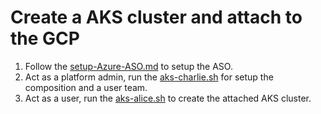 # Create a AKS cluster and attach to the GCP

1. Follow the [setup-Azure-ASO.md](setup-Azure-ASO.md) to setup the ASO.
2. Act as a platform admin, run the [aks-charlie.sh](aks-charlie.sh) for setup the composition and a user team.
3. Act as a user, run the [aks-alice.sh](aks-alice.sh) to create the attached AKS cluster.